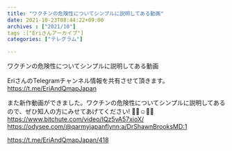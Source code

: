 ```yaml
---
title: "ワクチンの危険性についてシンプルに説明してある動画"
date: 2021-10-23T08:44:22+09:00
archives : ["2021/10"]
tags :["Eriさんアーカイブ"]
categories: ["テレグラム"]

---
```


ワクチンの危険性についてシンプルに説明してある動画

EriさんのTelegramチャンネル情報を共有させて頂きます。
https://t.me/EriAndQmapJapan

また新作動画ができました。ワクチンの危険性についてシンプルに説明してあるので、ぜひ知人の方にみせてあげてください! 🙏🏻☺️🐸🍿 https://www.bitchute.com/video/IQz5vA57xioX/   https://odysee.com/@qarmyjapanflynn:a/DrShawnBrooksMD:1

https://t.me/EriAndQmapJapan/418
